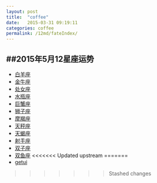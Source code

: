 ```yaml
---
layout: post
title:  "coffee"
date:   2015-03-31 09:19:11
categories: coffee
permalink: /12md/fateIndex/
---
```

##2015年5月12星座运势
---
- [白羊座](/12md/sheep/)
- [金牛座](/12md/cattle/)
- [处女座](/12md/girl/)
- [水瓶座](/12md/bowl/)
- [巨蟹座](/12md/juxie/)
- [狮子座](/12md/lion/)
- [摩羯座](/12md/moj/)
- [天秤座](/12md/tianp/)
- [天蝎座](/12md/tianx/)
- [射手座](/12md/shooter/)
- [双子座](/12md/twince/)
- [双鱼座](/12md/fish/)
<<<<<<< Updated upstream
=======
- [getui](/12md/getui/)
>>>>>>> Stashed changes

